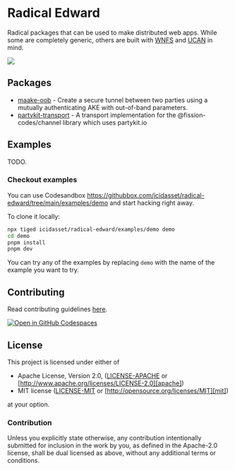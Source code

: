 # Radical Edward

Radical packages that can be used to make distributed web apps. While some are completely generic, others are built with [WNFS](https://github.com/wnfs-wg/) and [UCAN](https://github.com/ucan-wg/) in mind.

![](https://i.pinimg.com/736x/49/c8/d4/49c8d4ac8b632a0fe2661cb4006fba32--purple-shorts-gif-art.jpg)

## Packages

- [maake-oob](https://github.com/icidasset/radical-edward/tree/main/packages/maake-oob) - Create a secure tunnel between two parties using a mutually authenticating AKE with out-of-band parameters.
- [partykit-transport](https://github.com/icidasset/radical-edward/tree/main/packages/partykit-transport) - A transport implementation for the @fission-codes/channel library which uses partykit.io

## Examples

TODO.

### Checkout examples

You can use Codesandbox <https://githubbox.com/icidasset/radical-edward/tree/main/examples/demo> and start hacking right away.

To clone it locally:

```bash
npx tiged icidasset/radical-edward/examples/demo demo
cd demo
pnpm install
pnpm dev
```

You can try any of the examples by replacing `demo` with the name of the example you want to try.

## Contributing

Read contributing guidelines [here](.github/CONTRIBUTING.md).

[![Open in GitHub Codespaces](https://github.com/codespaces/badge.svg)](https://codespaces.new/icidasset/radical-edward)

## License

This project is licensed under either of

- Apache License, Version 2.0, ([LICENSE-APACHE](./LICENSE-APACHE) or
  [http://www.apache.org/licenses/LICENSE-2.0][apache])
- MIT license ([LICENSE-MIT](./LICENSE-MIT) or
  [http://opensource.org/licenses/MIT][mit])

at your option.

### Contribution

Unless you explicitly state otherwise, any contribution intentionally
submitted for inclusion in the work by you, as defined in the Apache-2.0
license, shall be dual licensed as above, without any additional terms or
conditions.

[apache]: https://www.apache.org/licenses/LICENSE-2.0
[mit]: http://opensource.org/licenses/MIT
